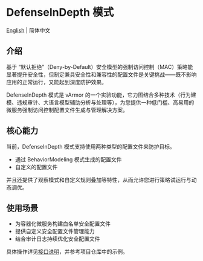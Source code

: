 # DefenseInDepth 模式

[English](defense_in_depth.md) | 简体中文

## 介绍

基于 “默认拒绝”（Deny-by-Default）安全模型的强制访问控制（MAC）策略能显著提升安全性，但制定兼具安全性和兼容性的配置文件是关键挑战——既不影响应用的正常运行，又能起到深度防护效果。

DefenseInDepth 模式是 vArmor 的一个实验功能，它力图结合多种技术（行为建模、违规审计、大语言模型辅助分析与处理等），为您提供一种低门槛、高易用的微服务强制访问控制配置文件生成与管理解决方案。

## 核心能力

当前，DefenseInDepth 模式支持使用两种类型的配置文件来防护目标。

* 通过 BehaviorModeling 模式生成的配置文件
* 自定义的配置文件

并且还提供了观察模式和自定义规则叠加等特性，从而允许您进行策略试运行与动态调优。

## 使用场景

* 为容器化微服务构建白名单安全配置文件
* 提供自定义安全配置文件管理能力
* 结合审计日志持续优化安全配置文件

具体操作详见[接口说明](../../../getting_started/interface_specification.zh_CN.md#defenseindepth)，并参考项目仓库中的示例。
